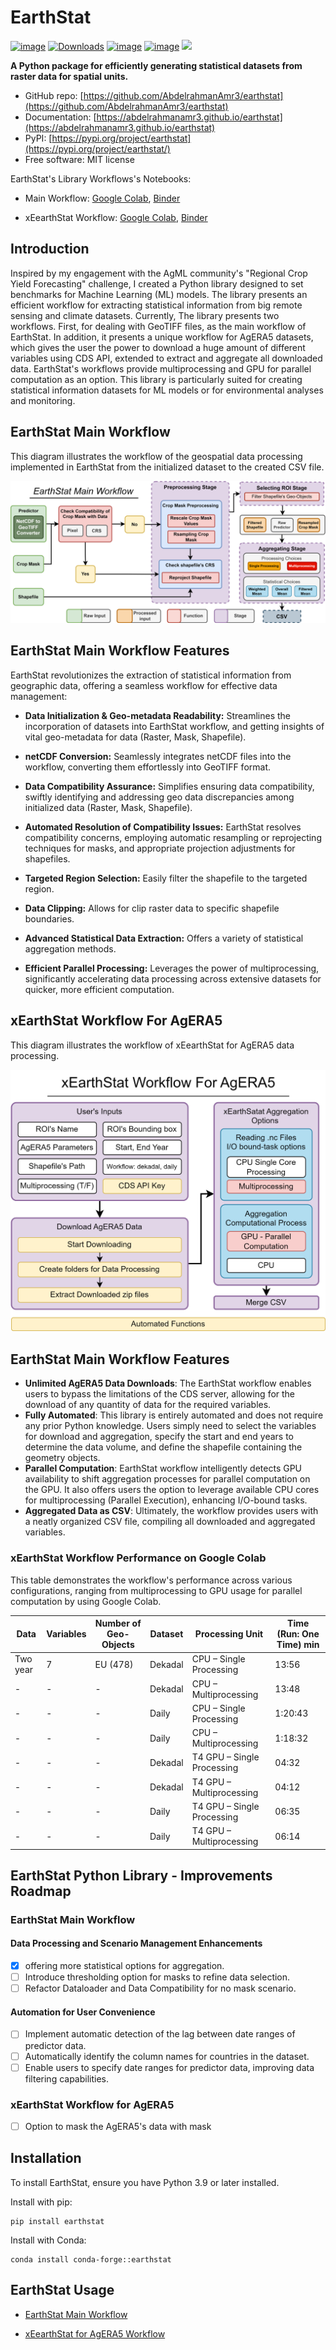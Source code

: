 # EarthStat

[![image](https://img.shields.io/pypi/v/earthstat.svg)](https://pypi.python.org/pypi/earthstat)
[![Downloads](https://static.pepy.tech/badge/earthstat)](https://pepy.tech/project/earthstat)
[![image](https://img.shields.io/badge/License-MIT-yellow.svg)](https://opensource.org/licenses/MIT)
[![image](https://img.shields.io/conda/vn/conda-forge/earthstat.svg)](https://anaconda.org/conda-forge/earthstat)
<a href="https://www.buymeacoffee.com/abdelrahmansaleh"><img src="https://www.buymeacoffee.com/assets/img/custom_images/orange_img.png" height="20px"></a>

**A Python package for efficiently generating statistical datasets from raster data for spatial units.**

* GitHub repo: [https://github.com/AbdelrahmanAmr3/earthstat](https://github.com/AbdelrahmanAmr3/earthstat)
* Documentation: [https://abdelrahmanamr3.github.io/earthstat](https://abdelrahmanamr3.github.io/earthstat)
* PyPI: [https://pypi.org/project/earthstat](https://pypi.org/project/earthstat/)
* Free software: MIT license

EarthStat's Library Workflows's Notebooks:

* Main Workflow: [Google Colab](https://colab.research.google.com/github/AbdelrahmanAmr3/earthstat/blob/master/docs/examples/intro.ipynb),
[Binder](https://colab.research.google.com/github/AbdelrahmanAmr3/earthstat/blob/master/docs/examples/intro.ipynb)

* xEearthStat Workflow: [Google Colab](https://colab.research.google.com/github/AbdelrahmanAmr3/earthstat/blob/master/docs/examples/xES.ipynb),
[Binder]()


## Introduction

Inspired by my engagement with the AgML community's "Regional Crop Yield Forecasting" challenge, I created a Python library designed to set benchmarks for Machine Learning (ML) models. The library presents an efficient workflow for extracting statistical information from big remote sensing and climate datasets. Currently, The library presents two workflows. First, for dealing with GeoTIFF files, as the main workflow of EarthStat. In addition, it presents a unique workflow for AgERA5 datasets, which gives the user the power to download a huge amount of different variables using CDS API, extended to extract and aggregate all downloaded data. EarthStat's workflows provide multiprocessing and GPU for parallel computation as an option. This library is particularly suited for creating statistical information datasets for ML models or for environmental analyses and monitoring.

## EarthStat Main Workflow
This diagram illustrates the workflow of the geospatial data processing implemented in EarthStat from the initialized dataset to the created CSV file.

![Geospatial Data Processing Workflow](docs/assests/workflow.png)
## EarthStat Main Workflow Features

EarthStat revolutionizes the extraction of statistical information from geographic data, offering a seamless workflow for effective data management:

- **Data Initialization & Geo-metadata Readability:** Streamlines the incorporation of datasets into EarthStat workflow, and getting insights of vital geo-metadata for data (Raster, Mask, Shapefile).

- **netCDF Conversion:** Seamlessly integrates netCDF files into the workflow, converting them effortlessly into GeoTIFF format.

- **Data Compatibility Assurance:** Simplifies ensuring data compatibility, swiftly identifying and addressing geo data discrepancies among initialized data (Raster, Mask, Shapefile).

- **Automated Resolution of Compatibility Issues:** EarthStat resolves compatibility concerns, employing automatic resampling or reprojecting techniques for masks, and appropriate projection adjustments for shapefiles.

- **Targeted Region Selection:** Easily filter the shapefile to the targeted region.

- **Data Clipping:** Allows for clip raster data to specific shapefile boundaries.

- **Advanced Statistical Data Extraction:** Offers a variety of statistical aggregation methods.

- **Efficient Parallel Processing:** Leverages the power of multiprocessing, significantly accelerating data processing across extensive datasets for quicker, more efficient computation.

## xEarthStat Workflow For AgERA5
This diagram illustrates the workflow of xEearthStat for AgERA5 data processing.

![xEarthStat Workflow](docs/assests/xES_workflow.png)


## EarthStat Main Workflow Features
- **Unlimited AgERA5 Data Downloads**: The EarthStat workflow enables users to bypass the limitations of the CDS server, allowing for the download of any quantity of data for the required variables.
- **Fully Automated**: This library is entirely automated and does not require any prior Python knowledge. Users simply need to select the variables for download and aggregation, specify the start and end years to determine the data volume, and define the shapefile containing the geometry objects.
- **Parallel Computation**: EarthStat workflow intelligently detects GPU availability to shift aggregation processes for parallel computation on the GPU. It also offers users the option to leverage available CPU cores for multiprocessing (Parallel Execution), enhancing I/O-bound tasks.
- **Aggregated Data as CSV**: Ultimately, the workflow provides users with a neatly organized CSV file, compiling all downloaded and aggregated variables.

### xEarthStat Workflow Performance on Google Colab
This table demonstrates the workflow's performance across various configurations, ranging from multiprocessing to GPU usage for parallel computation by using Google Colab.

| Data      | Variables | Number of Geo-Objects | Dataset | Processing Unit            | Time (Run: One Time) min |
|-----------|-----------|-----------------------|---------|----------------------------|--------------------------|
| Two year  | 7         | EU (478)              | Dekadal | CPU – Single Processing    | 13:56                    |
| -         | -         | -                     | Dekadal | CPU – Multiprocessing     | 13:48                    |
| -         | -         | -                     | Daily   | CPU – Single Processing    | 1:20:43                  |
| -         | -         | -                     | Daily   | CPU – Multiprocessing     | 1:18:32                  |
| -         | -         | -                     | Dekadal | T4 GPU – Single Processing | 04:32                    |
| -         | -         | -                     | Dekadal | T4 GPU – Multiprocessing  | 04:12                    |
| -         | -         | -                     | Daily   | T4 GPU – Single Processing | 06:35                    |
| -         | -         | -                     | Daily   | T4 GPU – Multiprocessing  | 06:14                    |

## EarthStat Python Library - Improvements Roadmap
### EarthStat Main Workflow
#### Data Processing and Scenario Management Enhancements 
- [x] offering more statistical options for aggregation.
- [ ] Introduce thresholding option for masks to refine data selection.
- [ ] Refactor Dataloader and Data Compatibility for no mask scenario.

#### Automation for User Convenience
- [ ] Implement automatic detection of the lag between date ranges of predictor data.
- [ ] Automatically identify the column names for countries in the dataset.
- [ ] Enable users to specify date ranges for predictor data, improving data filtering capabilities.

### xEarthStat Workflow for AgERA5
- [ ] Option to mask the AgERA5's data with mask



## Installation
To install EarthStat, ensure you have Python 3.9 or later installed. 

Install with pip:
```
pip install earthstat
```
Install with Conda:
```
conda install conda-forge::earthstat
```
## EarthStat Usage
* [EarthStat Main Workflow](https://abdelrahmanamr3.github.io/earthstat/usage/main_usage)


* [xEearthStat for AgERA5 Workflow](https://abdelrahmanamr3.github.io/earthstat/usage/xES_usage)


